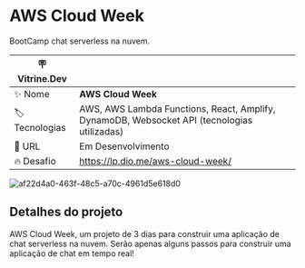 # AWS Cloud Week

BootCamp chat serverless na nuvem.

| :placard: Vitrine.Dev |     |
| -------------  | --- |
| :sparkles: Nome        | **AWS Cloud Week**
| :label: Tecnologias | AWS, AWS Lambda Functions, React, Amplify, DynamoDB,  Websocket API  (tecnologias utilizadas)
| :rocket: URL         | Em Desenvolvimento
| :fire: Desafio     | https://lp.dio.me/aws-cloud-week/

 ![af22d4a0-463f-48c5-a70c-4961d5e618d0](https://user-images.githubusercontent.com/104234513/222004997-b63de2d4-8a51-48f7-990e-13f00e14e618.png#vitrinedev)

## Detalhes do projeto

AWS Cloud Week, um projeto de 3 dias para construir uma aplicação de chat serverless na nuvem. Serão apenas alguns passos para construir uma aplicação de chat em tempo real!
